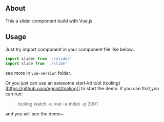 ## About

This a slider component build with Vue.js

## Usage

Just try import component in your component file like below:

````javascript
import slider from './slider'
import slide from './slide'
````

see more in `vue-version` folder.

Or you just can use an awesome start-kit tool (tooling)[https://github.com/egoist/tooling/] to start the demo. if you use that,you can run:

> tooling watch -u vue -e index -p 3001

and you will see the demo~
